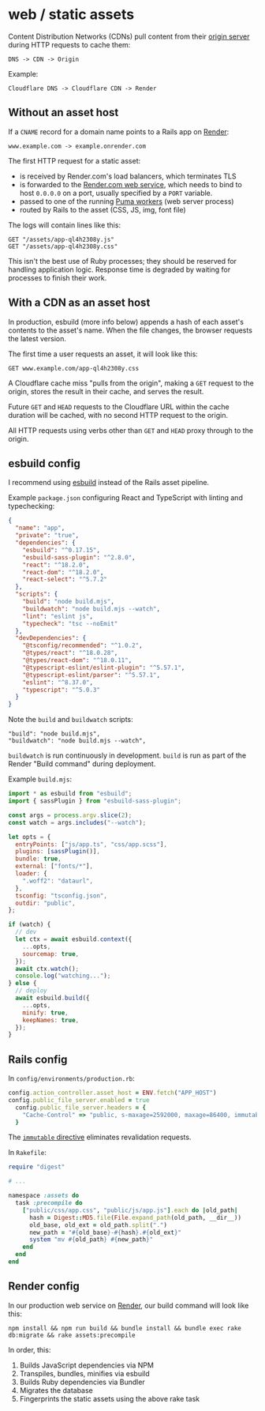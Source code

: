 # web / static assets

Content Distribution Networks (CDNs)
pull content from their [origin server] during HTTP requests to cache them:

[origin server]: https://www.rfc-editor.org/rfc/rfc9110.html#name-origin-server

```
DNS -> CDN -> Origin
```

Example:

```
Cloudflare DNS -> Cloudflare CDN -> Render
```

## Without an asset host

If a `CNAME` record for a domain name points to a Rails app on
[Render](https://render.com):

```
www.example.com -> example.onrender.com
```

The first HTTP request for a static asset:

- is received by Render.com's load balancers, which terminates TLS
- is forwarded to the [Render.com web service](https://render.com/docs/web-services),
  which needs to bind to host `0.0.0.0` on a port, usually specified by a `PORT` variable.
- passed to one of the running [Puma workers](https://github.com/puma/puma) (web server process)
- routed by Rails to the asset (CSS, JS, img, font file)

The logs will contain lines like this:

```
GET "/assets/app-ql4h2308y.js"
GET "/assets/app-ql4h2308y.css"
```

This isn't the best use of Ruby processes;
they should be reserved for handling application logic.
Response time is degraded by waiting for processes
to finish their work.

## With a CDN as an asset host

In production,
esbuild (more info below) appends a hash of each asset's contents
to the asset's name.
When the file changes,
the browser requests the latest version.

The first time a user requests an asset, it will look like this:

```
GET www.example.com/app-ql4h2308y.css
```

A Cloudflare cache miss "pulls from the origin",
making a `GET` request to the origin,
stores the result in their cache,
and serves the result.

Future `GET` and `HEAD` requests
to the Cloudflare URL within the cache duration
will be cached, with no second HTTP request to the origin.

All HTTP requests using verbs other than `GET` and `HEAD`
proxy through to the origin.

## esbuild config

I recommend using [esbuild](https://esbuild.github.io/) instead of the Rails
asset pipeline.

Example `package.json` configuring React and TypeScript with linting and typechecking:

```json
{
  "name": "app",
  "private": "true",
  "dependencies": {
    "esbuild": "^0.17.15",
    "esbuild-sass-plugin": "^2.8.0",
    "react": "^18.2.0",
    "react-dom": "^18.2.0",
    "react-select": "^5.7.2"
  },
  "scripts": {
    "build": "node build.mjs",
    "buildwatch": "node build.mjs --watch",
    "lint": "eslint js",
    "typecheck": "tsc --noEmit"
  },
  "devDependencies": {
    "@tsconfig/recommended": "^1.0.2",
    "@types/react": "^18.0.28",
    "@types/react-dom": "^18.0.11",
    "@typescript-eslint/eslint-plugin": "^5.57.1",
    "@typescript-eslint/parser": "^5.57.1",
    "eslint": "^8.37.0",
    "typescript": "^5.0.3"
  }
}
```

Note the `build` and `buildwatch` scripts:

```
"build": "node build.mjs",
"buildwatch": "node build.mjs --watch",
```

`buildwatch` is run continuously in development.
`build` is run as part of the Render "Build command" during deployment.

Example `build.mjs`:

```js
import * as esbuild from "esbuild";
import { sassPlugin } from "esbuild-sass-plugin";

const args = process.argv.slice(2);
const watch = args.includes("--watch");

let opts = {
  entryPoints: ["js/app.ts", "css/app.scss"],
  plugins: [sassPlugin()],
  bundle: true,
  external: ["fonts/*"],
  loader: {
    ".woff2": "dataurl",
  },
  tsconfig: "tsconfig.json",
  outdir: "public",
};

if (watch) {
  // dev
  let ctx = await esbuild.context({
    ...opts,
    sourcemap: true,
  });
  await ctx.watch();
  console.log("watching...");
} else {
  // deploy
  await esbuild.build({
    ...opts,
    minify: true,
    keepNames: true,
  });
}
```

## Rails config

In `config/environments/production.rb`:

```ruby
config.action_controller.asset_host = ENV.fetch("APP_HOST")
config.public_file_server.enabled = true
  config.public_file_server.headers = {
    "Cache-Control" => "public, s-maxage=2592000, maxage=86400, immutable"
  }
```

The [`immutable` directive](https://code.facebook.com/posts/557147474482256/this-browser-tweak-saved-60-of-requests-to-facebook/)
eliminates revalidation requests.

In `Rakefile`:

```ruby
require "digest"

# ...

namespace :assets do
  task :precompile do
    ["public/css/app.css", "public/js/app.js"].each do |old_path|
      hash = Digest::MD5.file(File.expand_path(old_path, __dir__))
      old_base, old_ext = old_path.split(".")
      new_path = "#{old_base}-#{hash}.#{old_ext}"
      system "mv #{old_path} #{new_path}"
    end
  end
end
```

## Render config

In our production web service on
<a href="https://render.com" target="_blank">Render</a>,
our build command will look like this:

```
npm install && npm run build && bundle install && bundle exec rake db:migrate && rake assets:precompile
```

In order, this:

1. Builds JavaScript dependencies via NPM
2. Transpiles, bundles, minifies via esbuild
3. Builds Ruby dependencies via Bundler
4. Migrates the database
5. Fingerprints the static assets using the above rake task
